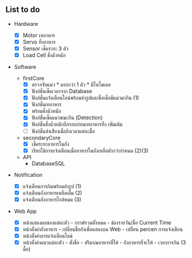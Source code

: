 ## List to do
- Hardware
   - [x] Motor เทอาหาร
   - [x] Servo ทิ้งอาหาร
   - [x] Sensor เช็คระยะ 3 ตัว
   - [x] Load Cell ชั่งน้ำหนัก
      
- Software
  - firstCore
    - [x] ตรวจจับแมว
          * มากกว่า 1 ตัว
          * มีในโมเดล
    - [x] ฟังก์ชั่นเช็คเวลาจาก Database
    - [x] ฟังก์ชั่นแจ้งเตือนไลน์พร้อมส่งรูปและชื่อเมื่อมีแมวมากิน (1)
    - [x] ฟังก์ชั่นเทอาหาร
    - [x] พร้อมชั่งน้ำหนัก
    - [x] ฟังก์ชั่นเช็คแมวขณะกิน (Detection)
    - [x] ฟังก์ชั่นชั่งน้ำหนักอีกรอบก่อนเทอาหารทิ้ง
    เพิ่มเติม
    - [ ] ฟังก์ชั่นส่งเสียงเมื่อถึงเวลาแต่ละมื้อ
          
  - secondaryCore
    - [x] เช็คระยะอาหารในถัง
    - [x] เรียกใช้การแจ้งเตือนเมื่ออาหารในถังเหลือต่ำกว่ากำหนด  (2)(3)
          
  - API
    * DatabaseSQL
      
- Notification
    - [x] แจ้งเตือนการกินพร้อมส่งรูป (1)
    - [x] แจ้งเตือนถังอาหารเหลือเต็ม (2)
    - [x] แจ้งเตือนถังอาหารใกล้หมด (3)

- Web App
    - [x] หน้าแสดงผลของแต่ละตัว
          -  กราฟรวมทั้งหมด
          -  ช่องรายวัน/มื้อ Current Time
    - [x] หน้าตั้งค่าถังอาหาร
          -  เปลี่ยนชื่อถังเพื่อแสดงบน Web
          -  เปลี่ยน percen การแจ้งเตือน
    - [x] หน้าตั้งค่าการแจ้งเตือนไลน์
    - [x] หน้าตั้งค่าแมวแต่ละตัว
          -  ตั้งชื่อ
          -  ปริมาณอาหารที่ให้
          -  ถังอาหารที่จะให้
          -  เวลาการกิน (3 มื้อ)
